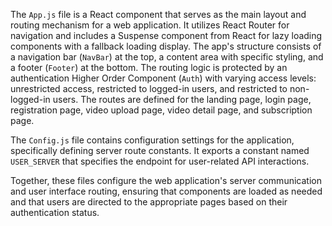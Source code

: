 The `App.js` file is a React component that serves as the main layout and routing mechanism for a web application. It utilizes React Router for navigation and includes a Suspense component from React for lazy loading components with a fallback loading display. The app's structure consists of a navigation bar (`NavBar`) at the top, a content area with specific styling, and a footer (`Footer`) at the bottom. The routing logic is protected by an authentication Higher Order Component (`Auth`) with varying access levels: unrestricted access, restricted to logged-in users, and restricted to non-logged-in users. The routes are defined for the landing page, login page, registration page, video upload page, video detail page, and subscription page.

The `Config.js` file contains configuration settings for the application, specifically defining server route constants. It exports a constant named `USER_SERVER` that specifies the endpoint for user-related API interactions.

Together, these files configure the web application's server communication and user interface routing, ensuring that components are loaded as needed and that users are directed to the appropriate pages based on their authentication status.